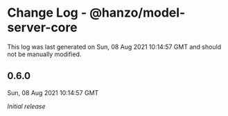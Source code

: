 # Change Log - @hanzo/model-server-core

This log was last generated on Sun, 08 Aug 2021 10:14:57 GMT and should not be manually modified.

## 0.6.0
Sun, 08 Aug 2021 10:14:57 GMT

_Initial release_

